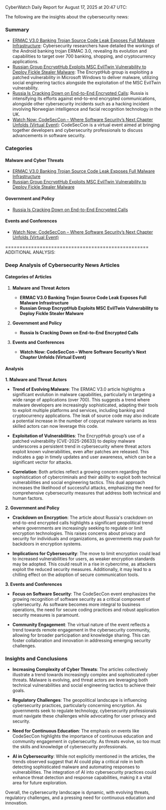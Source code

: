 CyberWatch Daily Report for August 17, 2025 at 20:47 UTC:

The following are the insights about the cybersecurity news:

### Summary
- [ERMAC V3.0 Banking Trojan Source Code Leak Exposes Full Malware Infrastructure](https://thehackernews.com/2025/08/ermac-v30-banking-trojan-source-code.html): Cybersecurity researchers have detailed the workings of the Android banking trojan ERMAC 3.0, revealing its evolution and capabilities to target over 700 banking, shopping, and cryptocurrency applications.
- [Russian Group EncryptHub Exploits MSC EvilTwin Vulnerability to Deploy Fickle Stealer Malware](https://thehackernews.com/2025/08/russian-group-encrypthub-exploits-msc.html): The EncryptHub group is exploiting a patched vulnerability in Microsoft Windows to deliver malware, utilizing social engineering tactics alongside the exploitation of the MSC EvilTwin vulnerability.
- [Russia Is Cracking Down on End-to-End Encrypted Calls](https://www.wired.com/story/russia-crack-down-end-to-end-encrypted-calling/): Russia is intensifying its efforts against end-to-end encrypted communications, alongside other cybersecurity incidents such as a hacking incident involving Norwegian intelligence and facial recognition technology in the UK.
- [Watch Now: CodeSecCon – Where Software Security’s Next Chapter Unfolds (Virtual Event)](https://www.securityweek.com/watch-now-codeseccon-where-software-securitys-next-chapter-unfolds-virtual-event/): CodeSecCon is a virtual event aimed at bringing together developers and cybersecurity professionals to discuss advancements in software security.

### Categories
#### Malware and Cyber Threats
- [ERMAC V3.0 Banking Trojan Source Code Leak Exposes Full Malware Infrastructure](https://thehackernews.com/2025/08/ermac-v30-banking-trojan-source-code.html)
- [Russian Group EncryptHub Exploits MSC EvilTwin Vulnerability to Deploy Fickle Stealer Malware](https://thehackernews.com/2025/08/russian-group-encrypthub-exploits-msc.html)

#### Government and Policy
- [Russia Is Cracking Down on End-to-End Encrypted Calls](https://www.wired.com/story/russia-crack-down-end-to-end-encrypted-calling/)

#### Events and Conferences
- [Watch Now: CodeSecCon – Where Software Security’s Next Chapter Unfolds (Virtual Event)](https://www.securityweek.com/watch-now-codeseccon-where-software-securitys-next-chapter-unfolds-virtual-event/)

==================================================
ADDITIONAL ANALYSIS:

### Deep Analysis of Cybersecurity News Articles

#### Categories of Articles

1. **Malware and Threat Actors**
   - **ERMAC V3.0 Banking Trojan Source Code Leak Exposes Full Malware Infrastructure**
   - **Russian Group EncryptHub Exploits MSC EvilTwin Vulnerability to Deploy Fickle Stealer Malware**

2. **Government and Policy**
   - **Russia Is Cracking Down on End-to-End Encrypted Calls**

3. **Events and Conferences**
   - **Watch Now: CodeSecCon – Where Software Security’s Next Chapter Unfolds (Virtual Event)**

#### Analysis

**1. Malware and Threat Actors**

- **Trend of Evolving Malware**: The ERMAC V3.0 article highlights a significant evolution in malware capabilities, particularly in targeting a wide range of applications (over 700). This suggests a trend where malware developers are increasingly sophisticated, adapting their tools to exploit multiple platforms and services, including banking and cryptocurrency applications. The leak of source code may also indicate a potential increase in the number of copycat malware variants as less skilled actors can now leverage this code.

- **Exploitation of Vulnerabilities**: The EncryptHub group’s use of a patched vulnerability (CVE-2025-26633) to deploy malware underscores a persistent trend in cybersecurity where threat actors exploit known vulnerabilities, even after patches are released. This indicates a gap in timely updates and user awareness, which can be a significant vector for attacks.

- **Correlation**: Both articles reflect a growing concern regarding the sophistication of cybercriminals and their ability to exploit both technical vulnerabilities and social engineering tactics. This dual approach increases the likelihood of successful attacks, emphasizing the need for comprehensive cybersecurity measures that address both technical and human factors.

**2. Government and Policy**

- **Crackdown on Encryption**: The article about Russia's crackdown on end-to-end encrypted calls highlights a significant geopolitical trend where governments are increasingly seeking to regulate or limit encryption technologies. This raises concerns about privacy and security for individuals and organizations, as governments may push for backdoors in encryption systems.

- **Implications for Cybersecurity**: The move to limit encryption could lead to increased vulnerabilities for users, as weaker encryption standards may be adopted. This could result in a rise in cybercrime, as attackers exploit the reduced security measures. Additionally, it may lead to a chilling effect on the adoption of secure communication tools.

**3. Events and Conferences**

- **Focus on Software Security**: The CodeSecCon event emphasizes the growing recognition of software security as a critical component of cybersecurity. As software becomes more integral to business operations, the need for secure coding practices and robust application security measures is paramount.

- **Community Engagement**: The virtual nature of the event reflects a trend towards remote engagement in the cybersecurity community, allowing for broader participation and knowledge sharing. This can foster collaboration and innovation in addressing emerging security challenges.

### Insights and Conclusions

- **Increasing Complexity of Cyber Threats**: The articles collectively illustrate a trend towards increasingly complex and sophisticated cyber threats. Malware is evolving, and threat actors are leveraging both technical vulnerabilities and social engineering tactics to achieve their goals.

- **Regulatory Challenges**: The geopolitical landscape is influencing cybersecurity practices, particularly concerning encryption. As governments seek to regulate technology, cybersecurity professionals must navigate these challenges while advocating for user privacy and security.

- **Need for Continuous Education**: The emphasis on events like CodeSecCon highlights the importance of continuous education and community engagement in cybersecurity. As threats evolve, so too must the skills and knowledge of cybersecurity professionals.

- **AI in Cybersecurity**: While not explicitly mentioned in the articles, the trends observed suggest that AI could play a critical role in both detecting sophisticated malware and automating responses to vulnerabilities. The integration of AI into cybersecurity practices could enhance threat detection and response capabilities, making it a vital area for future exploration.

Overall, the cybersecurity landscape is dynamic, with evolving threats, regulatory challenges, and a pressing need for continuous education and innovation.